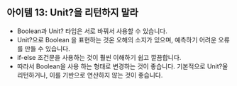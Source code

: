 ## 아이템 13: Unit?을 리턴하지 말라

- Boolean과 Unit? 타입은 서로 바꿔서 사용할 수 있습니다.
- Unit?으로 Boolean 을 표현하는 것온 오해의 소지가 있으며, 예측하기 어려운 오류를 만들 수 있습니다.
- if-else 조건문을 사용하는 것이 훨씬 이해하기 쉽고 깔끔합니다.
- 따라서 Boolean을 사용 하는 형태로 변경하는 것이 좋습니다. 기본적으로 Unit?울 리턴하거나, 이를 기반으로 연산하지 않는 것이 좋습니다.
